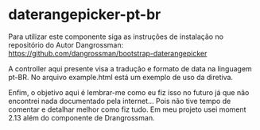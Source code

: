 # daterangepicker-pt-br

Para utilizar este componente siga as instruções de instalação no repositório do Autor Dangrossman: https://github.com/dangrossman/bootstrap-daterangepicker

A controller aqui presente visa a tradução e formato de data na linguagem pt-BR.
No arquivo example.html está um exemplo de uso da diretiva.

Enfim, o objetivo aqui é lembrar-me como eu fiz isso no futuro já que não encontrei nada documentado pela internet... Pois não tive tempo de comentar e detalhar melhor como fiz tudo. Em meu projeto usei moment 2.13 além do componente de Drangrossman.
